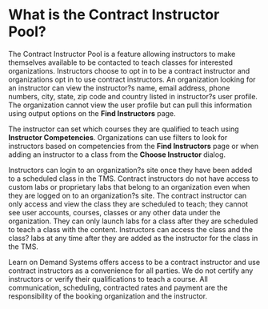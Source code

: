 # What is the Contract Instructor Pool?

The Contract Instructor Pool is a feature allowing instructors to make themselves available to be contacted to teach classes for interested organizations. Instructors choose to opt in to be a contract instructor and organizations opt in to use contract instructors. An organization looking for an instructor can view the instructor?s name, email address, phone numbers, city, state, zip code and country listed in instructor?s user profile. The organization cannot view the user profile but can pull this information using output options on the **Find Instructors** page.

The instructor can set which courses they are qualified to teach using **Instructor Competencies**. Organizations can use filters to look for instructors based on competencies from the **Find Instructors** page or when adding an instructor to a class from the **Choose Instructor** dialog.

Instructors can login to an organization?s site once they have been added to a scheduled class in the TMS. Contract instructors do not have access to custom labs or proprietary labs that belong to an organization even when they are logged on to an organization?s site. The contract instructor can only access and view the class they are scheduled to teach; they cannot see user accounts, courses, classes or any other data under the organization. They can only launch labs for a class after they are scheduled to teach a class with the content. Instructors can access the class and the class? labs at any time after they are added as the instructor for the class in the TMS.

Learn on Demand Systems offers access to be a contract instructor and use contract instructors as a convenience for all parties. We do not certify any instructors or verify their qualifications to teach a course. All communication, scheduling, contracted rates and payment are the responsibility of the booking organization and the instructor.